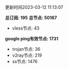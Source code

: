 更新时间2023-03-12 11:13:07

**总订阅: 195**
**总节点: 50167**
- vless节点: 43

**google ping有效节点: 1731**
- trojan节点: 36
- v2ray节点: 219
- ss节点: 1476
